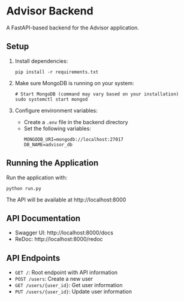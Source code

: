 # Advisor Backend

A FastAPI-based backend for the Advisor application.

## Setup

1. Install dependencies:
   ```
   pip install -r requirements.txt
   ```

2. Make sure MongoDB is running on your system:
   ```
   # Start MongoDB (command may vary based on your installation)
   sudo systemctl start mongod
   ```

3. Configure environment variables:
   - Create a `.env` file in the backend directory
   - Set the following variables:
     ```
     MONGODB_URI=mongodb://localhost:27017
     DB_NAME=advisor_db
     ```

## Running the Application

Run the application with:
```
python run.py
```

The API will be available at http://localhost:8000

## API Documentation

- Swagger UI: http://localhost:8000/docs
- ReDoc: http://localhost:8000/redoc

## API Endpoints

- `GET /`: Root endpoint with API information
- `POST /users`: Create a new user
- `GET /users/{user_id}`: Get user information
- `PUT /users/{user_id}`: Update user information 